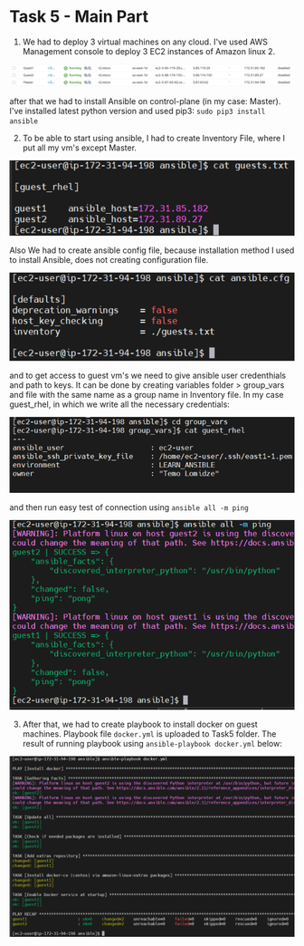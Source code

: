 # Task 5 - Main Part

1. We had to deploy 3 virtual machines on any cloud. I've used AWS Management console to deploy 3 EC2 instances of Amazon linux 2.

![alt tag](https://github.com/TemoLomidze/devopsintern/blob/f6a17a61a9d796bc7bf5c7647a2b5e3059698864/Task5/screenshots/instances.png)

after that we had to install Ansible on control-plane (in my case: Master). I've installed latest python version and used pip3: `sudo pip3 install ansible`

2. To be able to start using ansible, I had to create Inventory File, where I put all my vm's except Master.

![alt tag](https://github.com/TemoLomidze/devopsintern/blob/d2c928aceb571727c011814c4b89a4a530a81fce/Task5/screenshots/guests.txt.png)

Also We had to create ansible config file, because installation method I used to install Ansible, does not creating configuration file.

![alt tag](https://github.com/TemoLomidze/devopsintern/blob/c9da2107f6b2d111b0702baedde64f40d9bf267d/Task5/screenshots/ansible.cfg.png)

and to get access to guest vm's we need to give ansible user credenthials and path to keys. It can be done by creating variables folder > group_vars and file with the same name as a group name in Inventory file. In my case guest_rhel, in which we write all the necessary credentials:

![alt tag](https://github.com/TemoLomidze/devopsintern/blob/7e8f92779a32acaba6afdc4a9fb81c8fe4f3bb25/Task5/screenshots/group_vars.png)

and then run easy test of connection using `ansible all -m ping`

![alt tag](https://github.com/TemoLomidze/devopsintern/blob/7e8f92779a32acaba6afdc4a9fb81c8fe4f3bb25/Task5/screenshots/ping.png)

3. After that, we had to create playbook to install docker on guest machines. Playbook file `docker.yml` is uploaded to Task5 folder. The result of running playbook using `ansible-playbook docker.yml` below:

![alt tag](https://github.com/TemoLomidze/devopsintern/blob/7e8f92779a32acaba6afdc4a9fb81c8fe4f3bb25/Task5/screenshots/docker.png)
